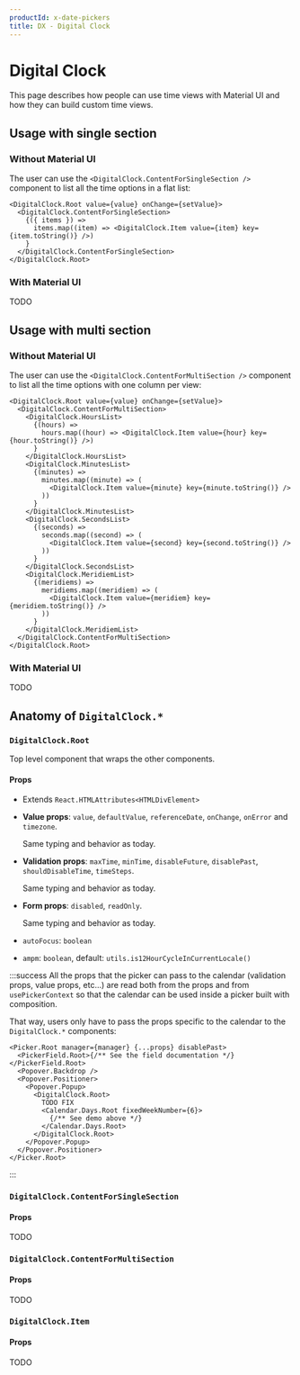 ```yaml
---
productId: x-date-pickers
title: DX - Digital Clock
---
```


# Digital Clock

<p class="description">This page describes how people can use time views with Material UI and how they can build custom time views.</p>

## Usage with single section

### Without Material UI

The user can use the `<DigitalClock.ContentForSingleSection />` component to list all the time options in a flat list:

```tsx
<DigitalClock.Root value={value} onChange={setValue}>
  <DigitalClock.ContentForSingleSection>
    {({ items }) =>
      items.map((item) => <DigitalClock.Item value={item} key={item.toString()} />)
    }
  </DigitalClock.ContentForSingleSection>
</DigitalClock.Root>
```

### With Material UI

TODO

## Usage with multi section

### Without Material UI

The user can use the `<DigitalClock.ContentForMultiSection />` component to list all the time options with one column per view:

```tsx
<DigitalClock.Root value={value} onChange={setValue}>
  <DigitalClock.ContentForMultiSection>
    <DigitalClock.HoursList>
      {(hours) =>
        hours.map((hour) => <DigitalClock.Item value={hour} key={hour.toString()} />)
      }
    </DigitalClock.HoursList>
    <DigitalClock.MinutesList>
      {(minutes) =>
        minutes.map((minute) => (
          <DigitalClock.Item value={minute} key={minute.toString()} />
        ))
      }
    </DigitalClock.MinutesList>
    <DigitalClock.SecondsList>
      {(seconds) =>
        seconds.map((second) => (
          <DigitalClock.Item value={second} key={second.toString()} />
        ))
      }
    </DigitalClock.SecondsList>
    <DigitalClock.MeridiemList>
      {(meridiems) =>
        meridiems.map((meridiem) => (
          <DigitalClock.Item value={meridiem} key={meridiem.toString()} />
        ))
      }
    </DigitalClock.MeridiemList>
  </DigitalClock.ContentForMultiSection>
</DigitalClock.Root>
```

### With Material UI

TODO

## Anatomy of `DigitalClock.*`

### `DigitalClock.Root`

Top level component that wraps the other components.

#### Props

- Extends `React.HTMLAttributes<HTMLDivElement>`

- **Value props**: `value`, `defaultValue`, `referenceDate`, `onChange`, `onError` and `timezone`.

  Same typing and behavior as today.

- **Validation props**: `maxTime`, `minTime`, `disableFuture`, `disablePast`, `shouldDisableTime`, `timeSteps`.

  Same typing and behavior as today.

- **Form props**: `disabled`, `readOnly`.

  Same typing and behavior as today.

- `autoFocus`: `boolean`

- `ampm`: `boolean`, default: `utils.is12HourCycleInCurrentLocale()`

:::success
All the props that the picker can pass to the calendar (validation props, value props, etc...) are read both from the props and from `usePickerContext` so that the calendar can be used inside a picker built with composition.

That way, users only have to pass the props specific to the calendar to the `DigitalClock.*` components:

```tsx
<Picker.Root manager={manager} {...props} disablePast>
  <PickerField.Root>{/** See the field documentation */}</PickerField.Root>
  <Popover.Backdrop />
  <Popover.Positioner>
    <Popover.Popup>
      <DigitalClock.Root>
        TODO FIX
        <Calendar.Days.Root fixedWeekNumber={6}>
          {/** See demo above */}
        </Calendar.Days.Root>
      </DigitalClock.Root>
    </Popover.Popup>
  </Popover.Positioner>
</Picker.Root>
```

:::

### `DigitalClock.ContentForSingleSection`

#### Props

TODO

### `DigitalClock.ContentForMultiSection`

#### Props

TODO

### `DigitalClock.Item`

#### Props

TODO

